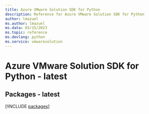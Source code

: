 ```yaml
---
title: Azure VMware Solution SDK for Python
description: Reference for Azure VMware Solution SDK for Python
author: lmazuel
ms.author: lmazuel
ms.data: 03/15/2023
ms.topic: reference
ms.devlang: python
ms.service: vmwaresolution
---
```

# Azure VMware Solution SDK for Python - latest
## Packages - latest
[!INCLUDE [packages](vmware-solution-index.md)]